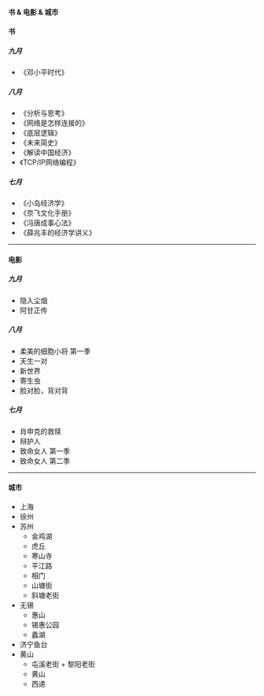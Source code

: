 #### 书 & 电影 & 城市

#### 书

##### 九月

- 《邓小平时代》

##### 八月

- 《分析与思考》
- 《网络是怎样连接的》
- 《底层逻辑》
- 《未来简史》
- 《解读中国经济》
- 《TCP/IP网络编程》

##### 七月

- 《小岛经济学》
- 《奈飞文化手册》
- 《冯唐成事心法》
- 《薛兆丰的经济学讲义》

------

#### 电影

##### 九月

- 隐入尘烟
- 阿甘正传

##### 八月

- 柔美的细胞小将 第一季
- 天生一对
- 新世界
- 寄生虫
- 脸对脸，背对背

##### 七月

- 肖申克的救赎
- 辩护人
- 致命女人 第一季
- 致命女人 第二季

------

#### 城市

- 上海
- 徐州
- 苏州
  - 金鸡湖
  - 虎丘
  - 寒山寺
  - 平江路
  - 相门
  - 山塘街
  - 斜塘老街
- 无锡
  - 惠山
  - 锡惠公园
  - 蠡湖
- 济宁鱼台
- 黄山
  - 屯溪老街 + 黎阳老街
  - 黄山
  - 西递


